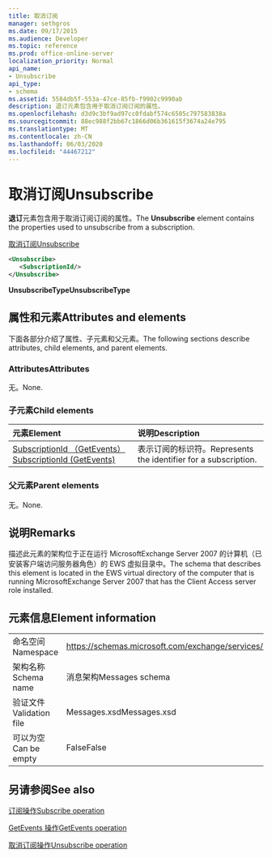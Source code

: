 ```yaml
---
title: 取消订阅
manager: sethgros
ms.date: 09/17/2015
ms.audience: Developer
ms.topic: reference
ms.prod: office-online-server
localization_priority: Normal
api_name:
- Unsubscribe
api_type:
- schema
ms.assetid: 5584db5f-553a-47ce-85fb-f9902c9990ab
description: 退订元素包含用于取消订阅订阅的属性。
ms.openlocfilehash: d3d9c3bf9ad97cc0fdabf574c6505c797583838a
ms.sourcegitcommit: 88ec988f2bb67c1866d06b361615f3674a24e795
ms.translationtype: MT
ms.contentlocale: zh-CN
ms.lasthandoff: 06/03/2020
ms.locfileid: "44467212"
---
```

# <a name="unsubscribe"></a><span data-ttu-id="52c40-103">取消订阅</span><span class="sxs-lookup"><span data-stu-id="52c40-103">Unsubscribe</span></span>

<span data-ttu-id="52c40-104">**退订**元素包含用于取消订阅订阅的属性。</span><span class="sxs-lookup"><span data-stu-id="52c40-104">The **Unsubscribe** element contains the properties used to unsubscribe from a subscription.</span></span> 
  
[<span data-ttu-id="52c40-105">取消订阅</span><span class="sxs-lookup"><span data-stu-id="52c40-105">Unsubscribe</span></span>](unsubscribe.md)
  
```xml
<Unsubscribe>
   <SubscriptionId/>
</Unsubscribe>
```

 <span data-ttu-id="52c40-106">**UnsubscribeType**</span><span class="sxs-lookup"><span data-stu-id="52c40-106">**UnsubscribeType**</span></span>
## <a name="attributes-and-elements"></a><span data-ttu-id="52c40-107">属性和元素</span><span class="sxs-lookup"><span data-stu-id="52c40-107">Attributes and elements</span></span>

<span data-ttu-id="52c40-108">下面各部分介绍了属性、子元素和父元素。</span><span class="sxs-lookup"><span data-stu-id="52c40-108">The following sections describe attributes, child elements, and parent elements.</span></span>
  
### <a name="attributes"></a><span data-ttu-id="52c40-109">Attributes</span><span class="sxs-lookup"><span data-stu-id="52c40-109">Attributes</span></span>

<span data-ttu-id="52c40-110">无。</span><span class="sxs-lookup"><span data-stu-id="52c40-110">None.</span></span>
  
### <a name="child-elements"></a><span data-ttu-id="52c40-111">子元素</span><span class="sxs-lookup"><span data-stu-id="52c40-111">Child elements</span></span>

|<span data-ttu-id="52c40-112">**元素**</span><span class="sxs-lookup"><span data-stu-id="52c40-112">**Element**</span></span>|<span data-ttu-id="52c40-113">**说明**</span><span class="sxs-lookup"><span data-stu-id="52c40-113">**Description**</span></span>|
|:-----|:-----|
|[<span data-ttu-id="52c40-114">SubscriptionId （GetEvents）</span><span class="sxs-lookup"><span data-stu-id="52c40-114">SubscriptionId (GetEvents)</span></span>](subscriptionid-getevents.md) <br/> |<span data-ttu-id="52c40-115">表示订阅的标识符。</span><span class="sxs-lookup"><span data-stu-id="52c40-115">Represents the identifier for a subscription.</span></span>  <br/> |
   
### <a name="parent-elements"></a><span data-ttu-id="52c40-116">父元素</span><span class="sxs-lookup"><span data-stu-id="52c40-116">Parent elements</span></span>

<span data-ttu-id="52c40-117">无。</span><span class="sxs-lookup"><span data-stu-id="52c40-117">None.</span></span>
  
## <a name="remarks"></a><span data-ttu-id="52c40-118">说明</span><span class="sxs-lookup"><span data-stu-id="52c40-118">Remarks</span></span>

<span data-ttu-id="52c40-119">描述此元素的架构位于正在运行 MicrosoftExchange Server 2007 的计算机（已安装客户端访问服务器角色）的 EWS 虚拟目录中。</span><span class="sxs-lookup"><span data-stu-id="52c40-119">The schema that describes this element is located in the EWS virtual directory of the computer that is running MicrosoftExchange Server 2007 that has the Client Access server role installed.</span></span>
  
## <a name="element-information"></a><span data-ttu-id="52c40-120">元素信息</span><span class="sxs-lookup"><span data-stu-id="52c40-120">Element information</span></span>

|||
|:-----|:-----|
|<span data-ttu-id="52c40-121">命名空间</span><span class="sxs-lookup"><span data-stu-id="52c40-121">Namespace</span></span>  <br/> |https://schemas.microsoft.com/exchange/services/2006/messages  <br/> |
|<span data-ttu-id="52c40-122">架构名称</span><span class="sxs-lookup"><span data-stu-id="52c40-122">Schema name</span></span>  <br/> |<span data-ttu-id="52c40-123">消息架构</span><span class="sxs-lookup"><span data-stu-id="52c40-123">Messages schema</span></span>  <br/> |
|<span data-ttu-id="52c40-124">验证文件</span><span class="sxs-lookup"><span data-stu-id="52c40-124">Validation file</span></span>  <br/> |<span data-ttu-id="52c40-125">Messages.xsd</span><span class="sxs-lookup"><span data-stu-id="52c40-125">Messages.xsd</span></span>  <br/> |
|<span data-ttu-id="52c40-126">可以为空</span><span class="sxs-lookup"><span data-stu-id="52c40-126">Can be empty</span></span>  <br/> |<span data-ttu-id="52c40-127">False</span><span class="sxs-lookup"><span data-stu-id="52c40-127">False</span></span>  <br/> |
   
## <a name="see-also"></a><span data-ttu-id="52c40-128">另请参阅</span><span class="sxs-lookup"><span data-stu-id="52c40-128">See also</span></span>



[<span data-ttu-id="52c40-129">订阅操作</span><span class="sxs-lookup"><span data-stu-id="52c40-129">Subscribe operation</span></span>](subscribe-operation.md)
  
[<span data-ttu-id="52c40-130">GetEvents 操作</span><span class="sxs-lookup"><span data-stu-id="52c40-130">GetEvents operation</span></span>](getevents-operation.md)
  
[<span data-ttu-id="52c40-131">取消订阅操作</span><span class="sxs-lookup"><span data-stu-id="52c40-131">Unsubscribe operation</span></span>](unsubscribe-operation.md)

